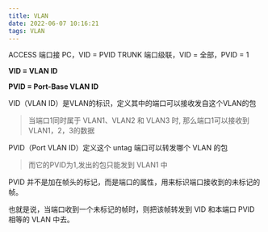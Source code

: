 ```yaml
---
title: VLAN
date: 2022-06-07 10:16:21
tags: VLAN
---
```




ACCESS 端口接 PC，VID = PVID
TRUNK 端口级联，VID = 全部，PVID = 1



**VID = VLAN ID**

**PVID = Port-Base VLAN ID**



VID（VLAN ID）是VLAN的标识，定义其中的端口可以接收发自这个VLAN的包

> 当端口1同时属于 VLAN1、VLAN2 和 VLAN3 时, 那么端口1可以接收到 VLAN1，2，3的数据



PVID（Port VLAN ID）定义这个 untag 端口可以转发哪个 VLAN 的包

> 而它的PVID为1,发出的包只能发到 VLAN1 中



PVID 并不是加在帧头的标记，而是端口的属性，用来标识端口接收到的未标记的帧。

也就是说，当端口收到一个未标记的帧时，则把该帧转发到 VID 和本端口 PVID 相等的 VLAN 中去。

